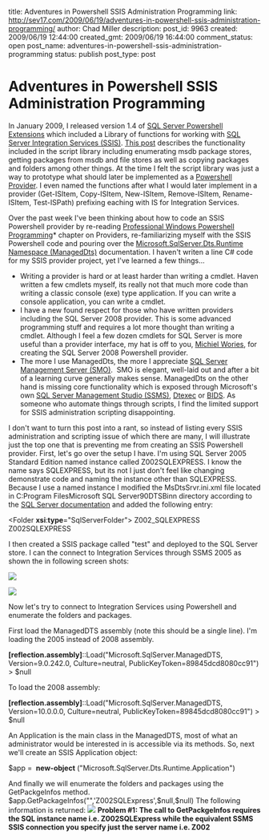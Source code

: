 title: Adventures in Powershell SSIS Administration Programming
link: http://sev17.com/2009/06/19/adventures-in-powershell-ssis-administration-programming/
author: Chad Miller
description: 
post_id: 9963
created: 2009/06/19 12:44:00
created_gmt: 2009/06/19 16:44:00
comment_status: open
post_name: adventures-in-powershell-ssis-administration-programming
status: publish
post_type: post

# Adventures in Powershell SSIS Administration Programming

In January 2009, I released version 1.4 of [SQL Server Powershell Extensions](http://sqlpsx.codeplex.com/) which included a Library of functions for working with [SQL Server Integration Services (SSIS)](http://msdn.microsoft.com/en-us/library/ms141026.aspx). [This post](/2009/01/sqlpsx-1-4-release/) describes the functionality included in the script library including enumerating msdb package stores, getting packages from msdb and file stores as well as copying packages and folders among other things. At the time I felt the script library was just a way to prototype what should later be implemented as a [Powershell Provider](http://msdn.microsoft.com/en-us/library/ms714636\(VS.85\).aspx). I even named the functions after what I would later implement in a provider (Get-ISItem, Copy-ISItem, New-ISItem, Remove-ISItem, Rename-ISItem, Test-ISPath) prefixing eaching with IS for Integration Services.

Over the past week I've been thinking about how to code an SSIS Powershell provider by re-reading [Professional Windows Powershell Programming](http://www.amazon.com/Professional-Windows-PowerShell-Programming-Providers/dp/0470173939)* chapter on Providers, re-familiarizing myself with the SSIS Powershell code and pouring over the [Microsoft.SqlServer.Dts.Runtime Namespace (ManagedDts)](http://msdn.microsoft.com/en-us/library/microsoft.sqlserver.dts.runtime\(SQL.90\).aspx) documentation. I haven't writen a line C# code for my SSIS provider project, yet I've learned a few things...

  * Writing a provider is hard or at least harder than writing a cmdlet. Haven written a few cmdlets myself, its really not that much more code than writing a classic console (exe) type application. If you can write a console application, you can write a cmdlet.
  * I have a new found respect for those who have written providers including the SQL Server 2008 provider. This is some advanced programming stuff and requires a lot more thought than writing a cmdlet. Although I feel a few dozen cmdlets for SQL Server is more useful than a provider interface, my hat is off to you, [Michiel Wories](http://blogs.msdn.com/mwories/default.aspx), for creating the SQL Server 2008 Powershell provider.
  * The more I use ManagedDts, the more I appreciate [SQL Server Management Server (SMO)](http://msdn.microsoft.com/en-us/library/microsoft.sqlserver.management.smo.aspx).  SMO is elegant, well-laid out and after a bit of a learning curve generally makes sense. ManagedDts on the other hand is missing core functionality which is exposed through Microsoft's own [SQL Server Management Studio (SSMS)](http://msdn.microsoft.com/en-us/library/ms174173.aspx), [Dtexec](http://msdn.microsoft.com/en-us/library/ms162810.aspx) or [BIDS](http://msdn.microsoft.com/en-us/library/ms173767.aspx). As someone who automate things through scripts, I find the limited support for SSIS administration scripting disappointing.

I don't want to turn this post into a rant, so instead of listing every SSIS administration and scripting issue of which there are many, I will illustrate just the top one that is preventing me from creating an SSIS Powershell provider. First, let's go over the setup I have. I'm using SQL Server 2005 Standard Edition named instance called Z002SQLEXPRESS. I know the name says SQLEXPRESS, but its not I just don't feel like changing demonstrate code and naming the instance other than SQLEXPRESS. Because I use a named instance I modified the MsDtsSrvr.ini.xml file located in C:Program FilesMicrosoft SQL Server90DTSBinn directory according to the [SQL Server documentation](http://msdn.microsoft.com/en-us/library/ms137789.aspx) and added the following entry:

<TopLevelFolders> <Folder **xsi**:**type**="SqlServerFolder"> <Name>Z002_SQLEXPRESS</Name> <ServerName>Z002SQLEXPRESS</ServerName> </Folder>

I then created a SSIS package called "test" and deployed to the SQL Server store. I can the connect to Integration Services through SSMS 2005 as shown the in following screen shots:

![](http://images.sev17.com/SSISConnect.jpg)

![](http://images.sev17.com/SSISExplorer.jpg)

Now let's try to connect to Integration Services using Powershell and enumerate the folders and packages.

First load the ManagedDTS assembly (note this should be a single line). I'm loading the 2005 instead of 2008 assembly.

**[reflection.assembly]**::Load("Microsoft.SqlServer.ManagedDTS, Version=9.0.242.0, Culture=neutral, PublicKeyToken=89845dcd8080cc91") > $null

To load the 2008 assembly:

**[reflection.assembly]**::Load("Microsoft.SqlServer.ManagedDTS, Version=10.0.0.0, Culture=neutral, PublicKeyToken=89845dcd8080cc91") > $null

An Application is the main class in the ManagedDTS, most of what an administrator would be interested in is accessible via its methods. So, next we'll create an SSIS Application object:

$app =  **new-object** ("Microsoft.SqlServer.Dts.Runtime.Application")

And finally we will enumerate the folders and packages using the GetPackgeInfos method. $app.GetPackageInfos("",'Z002SQLExpress',$null,$null) The following information is returned: ![](http://images.sev17.com/SSISGetPackageInfos.jpg) **Problem #1: The call to GetPackgeInfos requires the SQL instance name i.e. Z002SQLExpress while the equivalent SSMS SSIS connection you specify just the server name i.e. Z002**